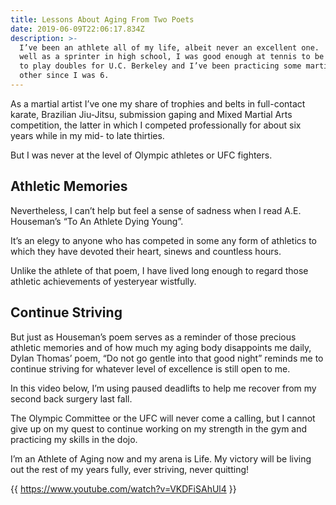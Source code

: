 ```yaml
---
title: Lessons About Aging From Two Poets
date: 2019-06-09T22:06:17.834Z
description: >-
  I’ve been an athlete all of my life, albeit never an excellent one.  I did
  well as a sprinter in high school, I was good enough at tennis to be invited
  to play doubles for U.C. Berkeley and I’ve been practicing some martial or
  other since I was 6.
---
```

As a martial artist I’ve one my share of trophies and belts in full-contact karate, Brazilian Jiu-Jitsu, submission gaping and Mixed Martial Arts competition, the latter in which I competed professionally for about six years while in my mid- to late thirties.  

But I was never at the level of Olympic athletes or UFC fighters.  

## Athletic Memories

Nevertheless, I can’t help but feel a sense of sadness when I read A.E. Houseman’s “To An Athlete Dying Young”.  

It’s an elegy to anyone who has competed in some any form of athletics to which they have devoted their heart, sinews and countless hours.  

Unlike the athlete of that poem, I have lived long enough to regard those athletic achievements of yesteryear wistfully.

## Continue Striving

But just as Houseman’s poem serves as a reminder of those precious athletic memories and of how much my aging body disappoints me daily, Dylan Thomas’ poem, “Do not go gentle into that good night” reminds me to continue striving for whatever level of excellence is still open to me. 

In this video below, I’m using paused deadlifts to help me recover from my second back surgery last fall. 

The Olympic Committee or the UFC will never come a calling, but I cannot give up on my quest to continue working on my strength in the gym and practicing my skills in the dojo. 

I’m an Athlete of Aging now and my arena is Life. My victory will be living out the rest of my years fully, ever striving, never quitting!

{{ <https://www.youtube.com/watch?v=VKDFiSAhUl4> }}
